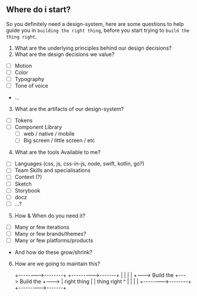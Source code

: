 ## Where do i start?
So you definitely need a design-system, here are some questions to help guide you in `building the right thing`, before you start trying to `build the thing right`.

1. What are the underlying principles behind our design decisions?
2. What are the design decisions we value?
  - [ ] Motion
  - [ ] Color
  - [ ] Typography
  - [ ] Tone of voice
  - ...
3. What are the artifacts of our design-system?
  - [ ] Tokens
  - [ ] Component Library
    - [ ] web / native / mobile
    - [ ] Big screen / little screen / etc
4. What are the tools Available to me?
  -  [ ] Languages (css, js, css-in-js, node, swift, kotlin, go?)
  -  [ ] Team Skills and specialisations
  -  [ ] Context (?)
  -  [ ] Sketch
  -  [ ] Storybook
  -  [ ] docz
  -  [ ] ...?
5. How & When do you need it?
  -  [ ] Many or few iterations
  -  [ ] Many or few brands/themes?
  -  [ ] Many or few platforms/products
  -  And how do these grow/shrink?
6. How are we going to maintain this?


    +-------->--------+   +--------->-------+
    |                 |   |                 |
+--->    Build the    +--->    Build the    +--->
    |   right thing   |   |   thing right   ^
    |                 |   |                 |
    +-------->--------+   +--------->-------+
